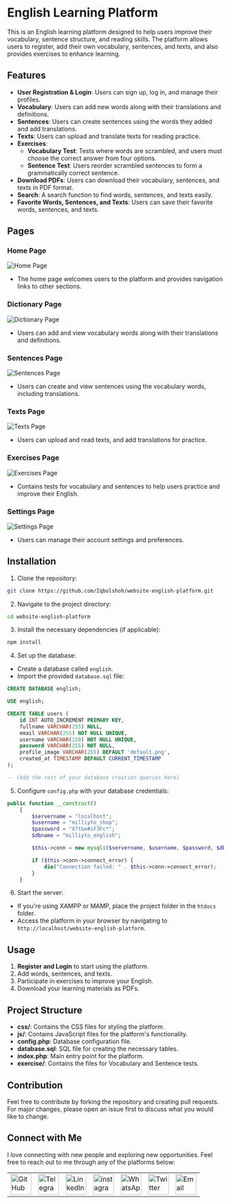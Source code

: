 # English Learning Platform

This is an English learning platform designed to help users improve their vocabulary, sentence structure, and reading skills. The platform allows users to register, add their own vocabulary, sentences, and texts, and also provides exercises to enhance learning.

## Features

- **User Registration & Login**: Users can sign up, log in, and manage their profiles.
- **Vocabulary**: Users can add new words along with their translations and definitions.
- **Sentences**: Users can create sentences using the words they added and add translations.
- **Texts**: Users can upload and translate texts for reading practice.
- **Exercises**: 
  - **Vocabulary Test**: Tests where words are scrambled, and users must choose the correct answer from four options.
  - **Sentence Test**: Users reorder scrambled sentences to form a grammatically correct sentence.
- **Download PDFs**: Users can download their vocabulary, sentences, and texts in PDF format.
- **Search**: A search function to find words, sentences, and texts easily.
- **Favorite Words, Sentences, and Texts**: Users can save their favorite words, sentences, and texts.

## Pages

### Home Page
![Home Page](./src/images/home.png)
- The home page welcomes users to the platform and provides navigation links to other sections.

### Dictionary Page
![Dictionary Page](./src/images/dictionary.png)
- Users can add and view vocabulary words along with their translations and definitions.

### Sentences Page
![Sentences Page](./src/images/sentences.png)
- Users can create and view sentences using the vocabulary words, including translations.

### Texts Page
![Texts Page](./src/images/texts.png)
- Users can upload and read texts, and add translations for practice.

### Exercises Page
![Exercises Page](./src/images/exercise.png)
- Contains tests for vocabulary and sentences to help users practice and improve their English.

### Settings Page
![Settings Page](./src/images/settings.png)
- Users can manage their account settings and preferences.

## Installation

1. Clone the repository:

```bash
git clone https://github.com/Iqbolshoh/website-english-platform.git
```

2. Navigate to the project directory:

```bash
cd website-english-platform
```

3. Install the necessary dependencies (if applicable):

```bash
npm install
```

4. Set up the database:

- Create a database called `english`.
- Import the provided `database.sql` file:

```sql
CREATE DATABASE english;

USE english;

CREATE TABLE users (
    id INT AUTO_INCREMENT PRIMARY KEY,
    fullname VARCHAR(255) NULL,
    email VARCHAR(255) NOT NULL UNIQUE,
    username VARCHAR(150) NOT NULL UNIQUE,
    password VARCHAR(255) NOT NULL,
    profile_image VARCHAR(255) DEFAULT 'default.png',
    created_at TIMESTAMP DEFAULT CURRENT_TIMESTAMP
);

-- (Add the rest of your database creation queries here)
```

5. Configure `config.php` with your database credentials:

```php
public function __construct()
    {
        $servername = "localhost";
        $username = "milliyto_shop";
        $password = "X?t&e#iF3Fc*";
        $dbname = "milliyto_english";

        $this->conn = new mysqli($servername, $username, $password, $dbname);

        if ($this->conn->connect_error) {
            die("Connection failed: " . $this->conn->connect_error);
        }
    }
```

6. Start the server:

- If you're using XAMPP or MAMP, place the project folder in the `htdocs` folder.
- Access the platform in your browser by navigating to `http://localhost/website-english-platform`.

## Usage

1. **Register and Login** to start using the platform.
2. Add words, sentences, and texts.
3. Participate in exercises to improve your English.
4. Download your learning materials as PDFs.

## Project Structure

- **css/**: Contains the CSS files for styling the platform.
- **js/**: Contains JavaScript files for the platform's functionality.
- **config.php**: Database configuration file.
- **database.sql**: SQL file for creating the necessary tables.
- **index.php**: Main entry point for the platform.
- **exercise/**: Contains the files for Vocabulary and Sentence tests.

## Contribution

Feel free to contribute by forking the repository and creating pull requests. For major changes, please open an issue first to discuss what you would like to change.

## Connect with Me

I love connecting with new people and exploring new opportunities. Feel free to reach out to me through any of the platforms below:

<table>
    <tr>
        <td>
            <a href="https://github.com/iqbolshoh">
                <img src="https://raw.githubusercontent.com/rahuldkjain/github-profile-readme-generator/master/src/images/icons/Social/github.svg"
                    height="48" width="48" alt="GitHub" />
            </a>
        </td>
        <td>
            <a href="https://t.me/iqbolshoh_777">
                <img src="https://github.com/gayanvoice/github-active-users-monitor/blob/master/public/images/icons/telegram.svg"
                    height="48" width="48" alt="Telegram" />
            </a>
        </td>
        <td>
            <a href="https://www.linkedin.com/in/iiqbolshoh/">
                <img src="https://github.com/gayanvoice/github-active-users-monitor/blob/master/public/images/icons/linkedin.svg"
                    height="48" width="48" alt="LinkedIn" />
            </a>
        </td>
        <td>
            <a href="https://instagram.com/iqbolshoh_777" target="blank"><img align="center"
                    src="https://raw.githubusercontent.com/rahuldkjain/github-profile-readme-generator/master/src/images/icons/Social/instagram.svg"
                    alt="instagram" height="48" width="48" /></a>
        </td>
        <td>
            <a href="https://wa.me/qr/22PVFQSMQQX4F1">
                <img src="https://github.com/gayanvoice/github-active-users-monitor/blob/master/public/images/icons/whatsapp.svg"
                    height="48" width="48" alt="WhatsApp" />
            </a>
        </td>
        <td>
            <a href="https://x.com/iqbolshoh_777">
                <img src="https://img.shields.io/badge/X-000000?style=for-the-badge&logo=x&logoColor=white" height="48"
                    width="48" alt="Twitter" />
            </a>
        </td>
        <td>
            <a href="mailto:iilhomjonov777@gmail.com">
                <img src="https://github.com/gayanvoice/github-active-users-monitor/blob/master/public/images/icons/gmail.svg"
                    height="48" width="48" alt="Email" />
            </a>
        </td>
    </tr>
</table>

